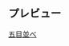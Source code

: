 ## プレビュー
[五目並べ](http://htmlpreview.github.io/?https://github.com/tetuomi/HTML-CSS/blob/master/gomku/gomoku.html)
